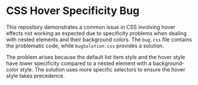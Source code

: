 # CSS Hover Specificity Bug

This repository demonstrates a common issue in CSS involving hover effects not working as expected due to specificity problems when dealing with nested elements and their background colors.  The `bug.css` file contains the problematic code, while `bugSolution.css` provides a solution.

The problem arises because the default list item style and the hover style have lower specificity compared to a nested element with a background-color style. The solution uses more specific selectors to ensure the hover style takes precedence.
